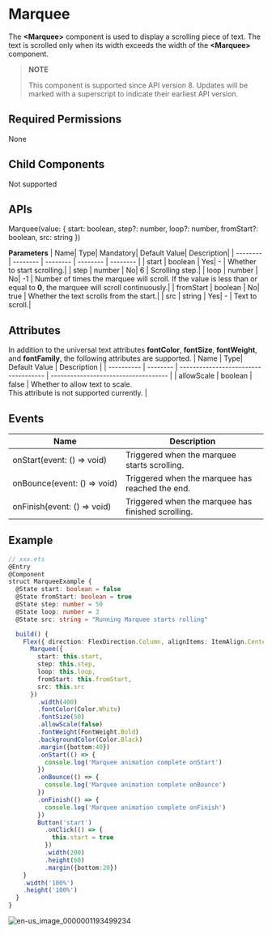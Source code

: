 # Marquee

The **\<Marquee>** component is used to display a scrolling piece of text. The text is scrolled only when its width exceeds the width of the **\<Marquee>** component.


>  **NOTE**
>
>  This component is supported since API version 8. Updates will be marked with a superscript to indicate their earliest API version.


## Required Permissions

None


## Child Components

Not supported


## APIs

Marquee(value: { start: boolean, step?: number, loop?: number, fromStart?: boolean, src: string })

**Parameters**
| Name| Type| Mandatory| Default Value| Description|
| -------- | -------- | -------- | -------- | -------- |
| start | boolean | Yes| - | Whether to start scrolling.|
| step | number | No| 6 | Scrolling step.|
| loop | number | No| -1 | Number of times the marquee will scroll. If the value is less than or equal to **0**, the marquee will scroll continuously.|
| fromStart | boolean | No| true | Whether the text scrolls from the start.|
| src | string | Yes| - | Text to scroll.|

## Attributes
In addition to the universal text attributes **fontColor**, **fontSize**, **fontWeight**, and **fontFamily**, the following attributes are supported.
| Name      | Type| Default Value                   | Description                                |
| ---------- | -------- | ------------------------------------ | ------------------------------------ |
| allowScale | boolean  | false | Whether to allow text to scale.<br>This attribute is not supported currently. |

## Events

| Name| Description|
| -------- | -------- |
| onStart(event:&nbsp;()&nbsp;=&gt;&nbsp;void) | Triggered when the marquee starts scrolling.|
| onBounce(event:&nbsp;()&nbsp;=&gt;&nbsp;void) | Triggered when the marquee has reached the end.|
| onFinish(event:&nbsp;()&nbsp;=&gt;&nbsp;void) | Triggered when the marquee has finished scrolling.|


## Example


```ts
// xxx.ets
@Entry
@Component
struct MarqueeExample {
  @State start: boolean = false
  @State fromStart: boolean = true
  @State step: number = 50
  @State loop: number = 3
  @State src: string = "Running Marquee starts rolling"

  build() {
    Flex({ direction: FlexDirection.Column, alignItems: ItemAlign.Center, justifyContent: FlexAlign.Center }) {
      Marquee({
        start: this.start,
        step: this.step,
        loop: this.loop,
        fromStart: this.fromStart,
        src: this.src
      })
        .width(400)
        .fontColor(Color.White)
        .fontSize(50)
        .allowScale(false)
        .fontWeight(FontWeight.Bold)
        .backgroundColor(Color.Black)
        .margin({bottom:40})
        .onStart(() => {
          console.log('Marquee animation complete onStart')
        })
        .onBounce(() => {
          console.log('Marquee animation complete onBounce')
        })
        .onFinish(() => {
          console.log('Marquee animation complete onFinish')
        })
        Button('start')
          .onClick(() => {
            this.start = true
          })
          .width(200)
          .height(60)
          .margin({bottom:20})
    }
    .width('100%')
    .height('100%')
  }
}
```

![en-us_image_0000001193499234](figures/en-us_image_0000001193499234.gif)
